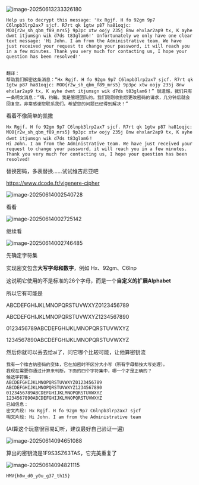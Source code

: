 ![image-20250613233326180](https://7r1umphk.github.io/image/20250613233326526.webp)

```
Help us to decrypt this message: 'Hx Rgjf. H fo 92gm 9p7 C6lnpb3lrp2ax7 sjcf. R7rt qk 1gtw p87 ha81oqjc: MOO{r2w_sh_qbm_f89_mrs5} 9p3pc xtw oojy 235j 8nw ehxlar2ap9 tx, K ayhe dwmt itjumsgn wik d7ds t83glam6!' Unfortunately we only have one clear text message: 'Hi John. I am from the Administrative team. We have just received your request to change your password, it will reach you in a few minutes. Thank you very much for contacting us, I hope your question has been resolved!'


翻译：
帮助我们解密这条消息：“Hx Rgjf. H fo 92gm 9p7 C6lnpb3lrp2ax7 sjcf. R7rt qk 1gtw p87 ha81oqjc: MOO{r2w_sh_qbm_f89_mrs5} 9p3pc xtw oojy 235j 8nw ehxlar2ap9 tx, K ayhe dwmt itjumsgn wik d7ds t83glam6！” 很遗憾，我们只有一条明文消息：“嗨，约翰。我是管理团队的。我们刚刚收到您更改密码的请求，几分钟后就会回复您。非常感谢您联系我们，希望您的问题已经得到解决！”
```

看着不像简单的凯撒

```
Hx Rgjf. H fo 92gm 9p7 C6lnpb3lrp2ax7 sjcf. R7rt qk 1gtw p87 ha81oqjc: MOO{r2w_sh_qbm_f89_mrs5} 9p3pc xtw oojy 235j 8nw ehxlar2ap9 tx, K ayhe dwmt itjumsgn wik d7ds t83glam6！
Hi John. I am from the Administrative team. We have just received your request to change your password, it will reach you in a few minutes. Thank you very much for contacting us, I hope your question has been resolved!
```

替换密码，多表替换......试试维吉尼亚吧

https://www.dcode.fr/vigenere-cipher

![image-20250614002540728](https://7r1umphk.github.io/image/20250614002540927.webp)

看看

![image-20250614002725142](https://7r1umphk.github.io/image/20250614002725459.webp)

继续看

![image-20250614002746485](https://7r1umphk.github.io/image/20250614002746748.webp)

先确定字符集

实现密文包含**大写字母和数字**，例如 Hx、92gm、C6lnp

这说明它使用的不是标准的26个字母，而是一个**自定义的扩展Alphabet**

所以它有可能是

ABCDEFGHIJKLMNOPQRSTUVWXYZ0123456789

ABCDEFGHIJKLMNOPQRSTUVWXYZ1234567890

0123456789ABCDEFGHIJKLMNOPQRSTUVWXYZ

1234567890ABCDEFGHIJKLMNOPQRSTUVWXYZ

然后你就可以丢去给ai了，问它哪个比较可能，让他算密钥流

```
我有一个维吉纳密码的变体，它在加密时不区分大小写（所有字母都按大写处理）。
我现在需要你通过计算来判断，下面的四个字符集中，哪一个才是正确的？
候选字符集:
ABCDEFGHIJKLMNOPQRSTUVWXYZ0123456789
ABCDEFGHIJKLMNOPQRSTUVWXYZ1234567890
0123456789ABCDEFGHIJKLMNOPQRSTUVWXYZ
1234567890ABCDEFGHIJKLMNOPQRSTUVWXYZ
已知信息：
密文片段: Hx Rgjf. H fo 92gm 9p7 C6lnpb3lrp2ax7 sjcf
明文片段: Hi John. I am from the Administrative team
```

(AI算这个玩意很容易幻听，建议最好自己验证一遍)

![image-20250614094651088](https://7r1umphk.github.io/image/20250614094651302.webp)

算出的密钥流是1F9S3SZ63TAS，它完美重复了

![image-20250614094821115](https://7r1umphk.github.io/image/20250614094821350.webp)

```
HMV{h0w_d0_y0u_g37_th15}
```

